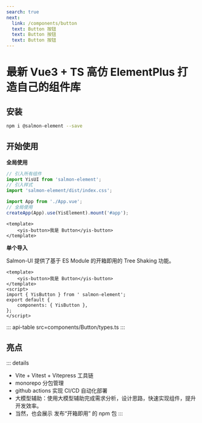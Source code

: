 ```yaml
---
search: true
next:
  link: /components/button
  text: Button 按钮
  text: Button 按钮
  text: Button 按钮
---
```


# 最新 Vue3 + TS 高仿 ElementPlus 打造自己的组件库

## 安装

```bash
npm i @salmon-element --save
```

## 开始使用

**全局使用**

```js
// 引入所有组件
import YisUI from 'salmon-element';
// 引入样式
import 'salmon-element/dist/index.css';

import App from './App.vue';
// 全局使用
createApp(App).use(YisElement).mount('#app');
```

```vue
<template>
	<yis-button>我是 Button</yis-button>
</template>
```

**单个导入**

Salmon-UI 提供了基于 ES Module 的开箱即用的 Tree Shaking 功能。

```vue
<template>
	<yis-button>我是 Button</yis-button>
</template>
<script>
import { YisButton } from ' salmon-element';
export default {
	components: { YisButton },
};
</script>
```

::: api-table src=components/Button/types.ts
:::

## 亮点

::: details

- Vite + Vitest + Vitepress 工具链
- monorepo 分包管理
- github actions 实现 CI/CD 自动化部署
- 大模型辅助：使用大模型辅助完成需求分析，设计思路，快速实现组件，提升开发效率。
- 当然，也会展示 发布“开箱即用” 的 npm 包
  :::
